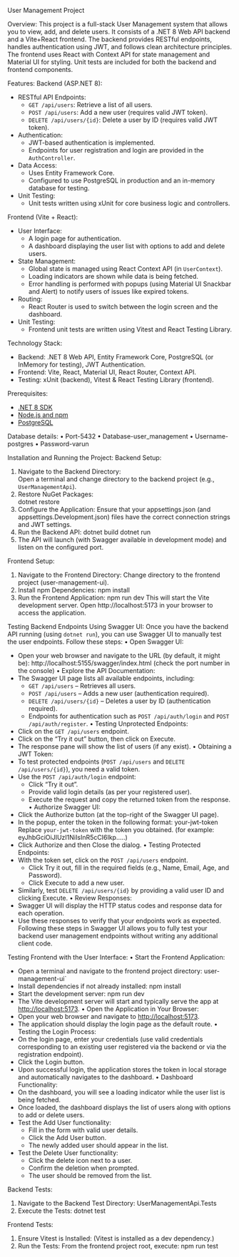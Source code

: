 User Management Project

Overview:
This project is a full-stack User Management system that allows you to view, add, and delete users. It consists of a .NET 8 Web API backend and a Vite+React frontend. The backend provides RESTful endpoints, handles authentication using JWT, and follows clean architecture principles. The frontend uses React with Context API for state management and Material UI for styling. Unit tests are included for both the backend and frontend components.

Features:
Backend (ASP.NET 8):
- RESTful API Endpoints:
  - `GET /api/users`: Retrieve a list of all users.
  - `POST /api/users`: Add a new user (requires valid JWT token).
  - `DELETE /api/users/{id}`: Delete a user by ID (requires valid JWT token).
- Authentication:
  - JWT-based authentication is implemented.
  - Endpoints for user registration and login are provided in the `AuthController`.
- Data Access:
  - Uses Entity Framework Core.
  - Configured to use PostgreSQL in production and an in-memory database for testing.
- Unit Testing:
  - Unit tests written using xUnit for core business logic and controllers.

Frontend (Vite + React):
- User Interface:
  - A login page for authentication.
  - A dashboard displaying the user list with options to add and delete users.
- State Management:
  - Global state is managed using React Context API (in `UserContext`).
  - Loading indicators are shown while data is being fetched.
  - Error handling is performed with popups (using Material UI Snackbar and Alert) to notify users of issues like expired tokens.
- Routing:
  - React Router is used to switch between the login screen and the dashboard.
- Unit Testing:
  - Frontend unit tests are written using Vitest and React Testing Library.

Technology Stack:
- Backend: .NET 8 Web API, Entity Framework Core, PostgreSQL (or InMemory for testing), JWT Authentication.
- Frontend: Vite, React, Material UI, React Router, Context API.
- Testing: xUnit (backend), Vitest & React Testing Library (frontend).

Prerequisites:
- [.NET 8 SDK](https://dotnet.microsoft.com/download)
- [Node.js and npm](https://nodejs.org/en/download/)
- [PostgreSQL](https://www.postgresql.org/download/) 

Database details:
•	Port-5432
•	Database-user_management
•	Username-postgres
•	Password-varun

Installation and Running the Project:
Backend Setup:
1.	 Navigate to the Backend Directory:  
Open a terminal and change directory to the backend project (e.g., `UserManagementApi`).
2.	Restore NuGet Packages:  
   dotnet restore
3.	Configure the Application:
Ensure that your appsettings.json (and appsettings.Development.json) files have the correct connection strings and JWT settings.
4.	Run the Backend API:
dotnet build
dotnet run
5.	The API will launch (with Swagger available in development mode) and listen on the configured port.

Frontend Setup:
1.	Navigate to the Frontend Directory:
Change directory to the frontend project (user-management-ui).
2.	Install npm Dependencies:
npm install
3.	Run the Frontend Application:
npm run dev
This will start the Vite development server. Open http://localhost:5173 in your browser to access the application.

Testing Backend Endpoints Using Swagger UI:
Once you have the backend API running (using `dotnet run`), you can use Swagger UI to manually test the user endpoints. Follow these steps:
•	Open Swagger UI:
   - Open your web browser and navigate to the URL (by default, it might be):
     http://localhost:5155/swagger/index.html
     (check the port number in the console)
•	Explore the API Documentation:
   - The Swagger UI page lists all available endpoints, including:
     - `GET /api/users` – Retrieves all users.
     - `POST /api/users` – Adds a new user (authentication required).
     - `DELETE /api/users/{id}` – Deletes a user by ID (authentication required).
     - Endpoints for authentication such as `POST /api/auth/login` and `POST /api/auth/register`.
•	Testing Unprotected Endpoints:
   - Click on the `GET /api/users` endpoint.
   - Click on the “Try it out” button, then click on Execute.
   - The response pane will show the list of users (if any exist).
•	Obtaining a JWT Token:
   - To test protected endpoints (`POST /api/users` and `DELETE /api/users/{id}`), you need a valid token.
   - Use the `POST /api/auth/login` endpoint:
     - Click “Try it out”.
     - Provide valid login details (as per your registered user).
     - Execute the request and copy the returned token from the response.
•	Authorize Swagger UI:
   - Click the Authorize button (at the top-right of the Swagger UI page).
   - In the popup, enter the token in the following format: your-jwt-token 
     Replace `your-jwt-token` with the token you obtained. (for example: eyJhbGciOiJIUzI1NiIsInR5cCI6Ikp…..)
   - Click Authorize and then Close the dialog.
•	Testing Protected Endpoints:
   - With the token set, click on the `POST /api/users` endpoint.
     - Click Try it out, fill in the required fields (e.g., Name, Email, Age, and Password).
     - Click Execute to add a new user.
   - Similarly, test `DELETE /api/users/{id}` by providing a valid user ID and clicking Execute.
•	Review Responses:
   - Swagger UI will display the HTTP status codes and response data for each operation.
   - Use these responses to verify that your endpoints work as expected.
Following these steps in Swagger UI allows you to fully test your backend user management endpoints without writing any additional client code.

Testing Frontend with the User Interface:
•	Start the Frontend Application:
   - Open a terminal and navigate to the frontend project directory: user-management-ui`
   - Install dependencies if not already installed: npm install
   - Start the development server: npm run dev
   - The Vite development server will start and typically serve the app at [http://localhost:5173](http://localhost:5173).
•	Open the Application in Your Browser:
   - Open your web browser and navigate to [http://localhost:5173](http://localhost:5173).
   - The application should display the login page as the default route.
•	Testing the Login Process:
   - On the login page, enter your credentials (use valid credentials corresponding to an existing user registered via the backend or via the registration endpoint).
   - Click the Login button.
   - Upon successful login, the application stores the token in local storage and automatically navigates to the dashboard.
•	Dashboard Functionality:
   - On the dashboard, you will see a loading indicator while the user list is being fetched.
   - Once loaded, the dashboard displays the list of users along with options to add or delete users.
   - Test the Add User functionality:
     - Fill in the form with valid user details.
     - Click the Add User button.
     - The newly added user should appear in the list.
   - Test the Delete User functionality:
     - Click the delete icon next to a user.
     - Confirm the deletion when prompted.
     - The user should be removed from the list.

Backend Tests:
1.	Navigate to the Backend Test Directory: UserManagementApi.Tests
2.	Execute the Tests:
dotnet test

Frontend Tests:
1.	Ensure Vitest is Installed:
(Vitest is installed as a dev dependency.)
2.	Run the Tests:
From the frontend project root, execute:
npm run test
